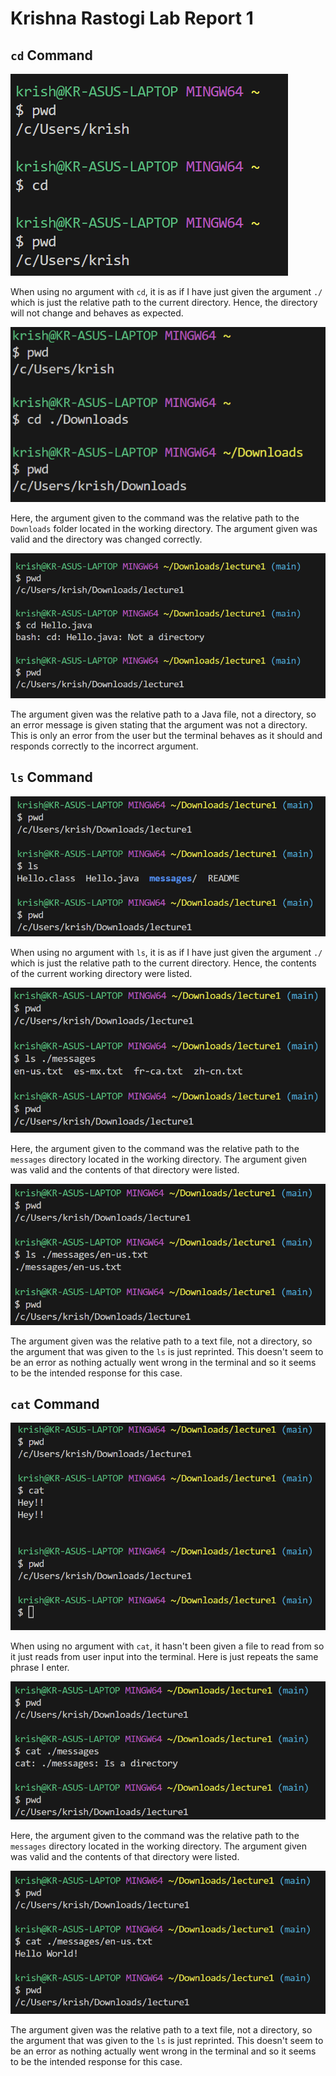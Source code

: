 # Krishna Rastogi Lab Report 1


## `cd` Command
![Image](lab11.png)

When using no argument with `cd`, it is as if I have just given the argument `./` which is just the relative path to the current directory. Hence, the directory will not change and behaves as expected.

![Image](lab12.png)

Here, the argument given to the command was the relative path to the `Downloads` folder located in the working directory. The argument given was valid and the directory was changed correctly. 

![Image](lab13.png)

The argument given was the relative path to a Java file, not a directory, so an error message is given stating that the argument was not a directory. This is only an error from the user but the terminal behaves as it should and responds correctly to the incorrect argument.


## `ls` Command

![Image](lab14.png)

When using no argument with `ls`, it is as if I have just given the argument `./` which is just the relative path to the current directory. Hence, the contents of the current working directory were listed.

![Image](lab15.png)

Here, the argument given to the command was the relative path to the `messages` directory located in the working directory. The argument given was valid and the contents of that directory were listed.

![Image](lab16.png)

The argument given was the relative path to a text file, not a directory, so the argument that was given to the `ls` is just reprinted. This doesn't seem to be an error as nothing actually went wrong in the terminal and so it seems to be the intended response for this case.


## `cat` Command

![Image](lab17.png)

When using no argument with `cat`, it hasn't been given a file to read from so it just reads from user input into the terminal. Here is just repeats the same phrase I enter.

![Image](lab18.png)

Here, the argument given to the command was the relative path to the `messages` directory located in the working directory. The argument given was valid and the contents of that directory were listed.

![Image](lab19.png)

The argument given was the relative path to a text file, not a directory, so the argument that was given to the `ls` is just reprinted. This doesn't seem to be an error as nothing actually went wrong in the terminal and so it seems to be the intended response for this case.
